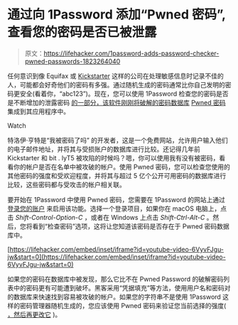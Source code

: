 # 通过向 1Password 添加“Pwned 密码”,查看您的密码是否已被泄露

> 原文：<https://lifehacker.com/1password-adds-password-checker-pwned-passwords-1823264040>

任何意识到像 Equifax 或 [Kickstarter](https://lifehacker.com/15-million-hacked-kickstarter-and-bitly-passwords-are-n-1819216049) 这样的公司在处理敏感信息时记录不佳的人，可能都会好奇他们的密码有多强。通过随机生成的密码通常比你自己发明的密码更安全(看着你，“abc123”)。现在，您可以使用 1Password 检查您的密码是否是不断增加的泄露密码 [的一部分，该软件刚刚将破解的密码数据库](https://blog.agilebits.com/2018/02/22/finding-pwned-passwords-with-1password/) [Pwned 密码](https://haveibeenpwned.com/Passwords) 集成到其应用程序中。

Watch

特洛伊·亨特是“我被密码了吗” 的开发者，这是一个免费网站，允许用户输入他们的电子邮件地址，并将其与受损账户的数据库进行比较。还记得几年前 Kickstarter 和 bit . lyT5 被攻陷的时候吗？嗯，你可以使用我有没有被密码，看看你的帐户是否在名单中被攻破的帐户。使用 Pwned 密码，您可以检查您使用的其他密码的强度和受欢迎程度，并将其与超过 5 亿个公开可用密码的数据库进行比较，这些密码都与受攻击的帐户相关联。

要开始在 1Password 中使用 Pwned 密码，您需要在 1Password 的网站上通过 [登录您的账户](https://start.1password.com/) 来启用该功能。选择一个登录项目，如果你在 macOS 电脑上，点击 *Shift-Control-Option-C* ，或者在 Windows 上点击 *Shift-Ctrl-Alt-C* 。然后，您将看到“检查密码”选项，这将让您知道该密码是否存在于 Pwned 密码数据库中。

 [https://lifehacker.com/embed/inset/iframe?id=youtube-video-6VyvFJgu-jw&start=0](https://lifehacker.com/embed/inset/iframe?id=youtube-video-6VyvFJgu-jw&start=0) 

如果您的密码在数据库中被发现，那么它比不在 Pwned Password 的破解密码列表中的密码更有可能遭到破坏。黑客采用“凭据填充”等方法，使用用户名和密码对的数据库来快速找到容易被攻破的帐户。如果您的字符串不是使用 1Password 这样的密码管理器随机生成的，您应该使用 Pwned 密码来验证您当前选择的强度( [，然后再更改它](https://lifehacker.com/how-to-create-a-strong-password-1797681069) )。
